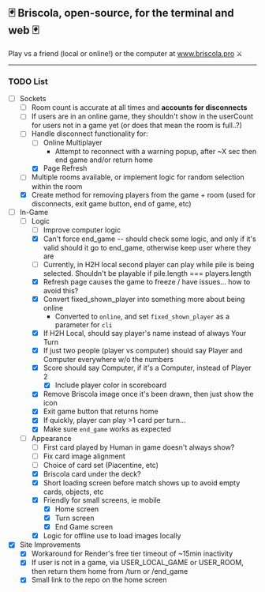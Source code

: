 ## 🃏    Briscola, open-source, for the terminal and web    🃏

Play vs a friend (local or online!) or the computer at www.briscola.pro ⚔️



---



### TODO List
- [ ] Sockets
  - [ ] Room count is accurate at all times and **accounts for disconnects**
  - [ ] If users are in an online game, they shouldn't show in the userCount for users not in a game yet (or does that mean the room is full..?)
  - [ ] Handle disconnect functionality for:
      - [ ] Online Multiplayer
        - Attempt to reconnect with a warning popup, after ~X sec then end game and/or return home
      - [x] Page Refresh
  - [ ] Multiple rooms available, or implement logic for random selection within the room
  - [x] Create method for removing players from the game + room (used for disconnects, exit game button, end of game, etc)

- [ ] In-Game
  - [ ] Logic
    - [ ] Improve computer logic
    - [x] Can't force end_game -- should check some logic, and only if it's valid should it go to end_game, otherwise keep user where they are
    - [ ] Currently, in H2H local second player can play while pile is being selected. Shouldn't be playable if pile.length === players.length
    - [x] Refresh page causes the game to freeze / have issues... how to avoid this?
    - [x] Convert fixed_shown_player into something more about being online
      - Converted to `online`, and set `fixed_shown_player` as a parameter for `cli`
    - [x] If H2H Local, should say player's name instead of always Your Turn
    - [x] If just two people (player vs computer) should say Player and Computer everywhere w/o the numbers
    - [x] Score should say Computer, if it's a Computer, instead of Player 2
      - [x] Include player color in scoreboard
    - [x] Remove Briscola image once it's been drawn, then just show the icon
    - [x] Exit game button that returns home
    - [x] If quickly, player can play >1 card per turn...
    - [x] Make sure `end_game` works as expected
  - [ ] Appearance
    - [ ] First card played by Human in game doesn't always show?
    - [ ] Fix card image alignment
    - [ ] Choice of card set (Piacentine, etc)
    - [x] Briscola card under the deck?
    - [x] Short loading screen before match shows up to avoid empty cards, objects, etc
    - [x] Friendly for small screens, ie mobile
      - [x] Home screen
      - [x] Turn screen
      - [x] End Game screen
    - [x] Logic for offline use to load images locally

- [x] Site Improvements
  - [x] Workaround for Render's free tier timeout of ~15min inactivity
  - [x] If user is not in a game, via USER_LOCAL_GAME or USER_ROOM, then return them home from /turn or /end_game
  - [x] Small link to the repo on the home screen
